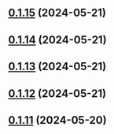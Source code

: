 ## [0.1.15](https://github.com/treasure-data/se-starter-pack/compare/0.1.14...0.1.15) (2024-05-21)



## [0.1.14](https://github.com/treasure-data/se-starter-pack/compare/0.1.13...0.1.14) (2024-05-21)



## [0.1.13](https://github.com/treasure-data/se-starter-pack/compare/0.1.12...0.1.13) (2024-05-21)



## [0.1.12](https://github.com/treasure-data/se-starter-pack/compare/0.1.11...0.1.12) (2024-05-21)



## [0.1.11](https://github.com/treasure-data/se-starter-pack/compare/0.1.10...0.1.11) (2024-05-20)



